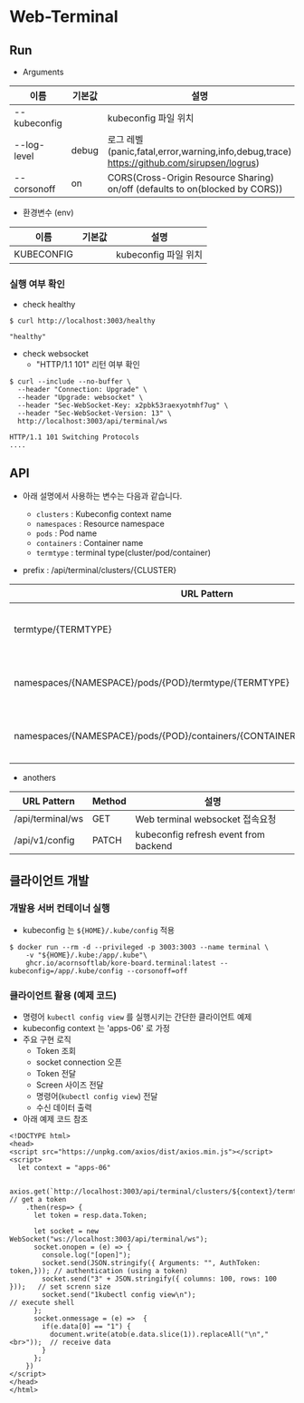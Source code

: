 # Web-Terminal

## Run

* Arguments

|이름                   |기본값 |설명                                                                                       |
|---                    |---    |---                                                                                        |
|--kubeconfig           |       |kubeconfig 파일 위치                                                                       |
|--log-level            |debug  |로그 레벨(panic,fatal,error,warning,info,debug,trace) https://github.com/sirupsen/logrus)  |
|--corsonoff            |on     |CORS(Cross-Origin Resource Sharing) on/off (defaults to on(blocked by CORS))               |


* 환경변수 (env)

|이름       |기본값 |설명                 |
|---        |---    |---                  |
|KUBECONFIG |       |kubeconfig 파일 위치 |


### 실행 여부 확인

* check healthy

```
$ curl http://localhost:3003/healthy

"healthy"
```

* check websocket
  * "HTTP/1.1 101" 리턴 여부 확인

```
$ curl --include --no-buffer \
  --header "Connection: Upgrade" \
  --header "Upgrade: websocket" \
  --header "Sec-WebSocket-Key: x2pbk53raexyotmhf7ug" \
  --header "Sec-WebSocket-Version: 13" \
  http://localhost:3003/api/terminal/ws

HTTP/1.1 101 Switching Protocols
....
```

## API

* 아래 설명에서 사용하는 변수는 다음과 같습니다.
  * `clusters` : Kubeconfig context name
  * `namespaces` : Resource namespace
  * `pods` : Pod name
  * `containers` : Container name
  * `termtype` : terminal type(cluster/pod/container) 

* prefix : /api/terminal/clusters/{CLUSTER}

|URL Pattern                                                                  |Method |설명                                 |
|---                                                                          |---    |---                                  |
|termtype/{TERMTYPE}                                                          |GET    |Web terminal 접속토큰 요청(kubectl)  |
|namespaces/{NAMESPACE}/pods/{POD}/termtype/{TERMTYPE}                        |GET    |Web terminal 접속토큰 요청(pod)      |
|namespaces/{NAMESPACE}/pods/{POD}/containers/{CONTAINER}/termtype/{TERMTYPE} |GET    |Web terminal 접속토큰 요청(container)|

* anothers

|URL Pattern      |Method |설명                                 |
|---              |---    |---                                  |
|/api/terminal/ws |GET    |Web terminal websocket 접속요청      |
|/api/v1/config   |PATCH  |kubeconfig refresh event from backend|


## 클라이언트 개발

### 개발용 서버 컨테이너 실행
* kubeconfig 는 `${HOME}/.kube/config` 적용

```
$ docker run --rm -d --privileged -p 3003:3003 --name terminal \
    -v "${HOME}/.kube:/app/.kube"\
    ghcr.io/acornsoftlab/kore-board.terminal:latest --kubeconfig=/app/.kube/config --corsonoff=off
```

### 클라이언트 활용 (예제 코드)

* 명령어 `kubectl config view` 를 실행시키는 간단한 클라이언트 예제
* kubeconfig context 는 'apps-06' 로 가정
* 주요 구현 로직
  * Token 조회
  * socket connection 오픈
  * Token 전달
  * Screen 사이즈 전달
  * 명령어(`kubectl config view`) 전달
  * 수신 데이터 출력
* 아래 예제 코드 참조
```
<!DOCTYPE html>
<head>
<script src="https://unpkg.com/axios/dist/axios.min.js"></script>
<script>
  let context = "apps-06"

  axios.get(`http://localhost:3003/api/terminal/clusters/${context}/termtype/cluster`)  // get a token
    .then(resp=> {
      let token = resp.data.Token;

      let socket = new WebSocket("ws://localhost:3003/api/terminal/ws");
      socket.onopen = (e) => {
        console.log("[open]");
        socket.send(JSON.stringify({ Arguments: "", AuthToken: token,})); // authentication (using a token)
        socket.send("3" + JSON.stringify({ columns: 100, rows: 100 }));   // set screnn size
        socket.send("1kubectl config view\n");                            // execute shell
      };
      socket.onmessage = (e) =>  {
        if(e.data[0] == "1") {
          document.write(atob(e.data.slice(1)).replaceAll("\n","<br>"));  // receive data 
        }
      };
    })
</script>
</head>
</html>
```
